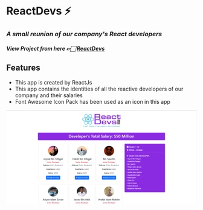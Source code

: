 # ReactDevs ⚡

### _A small reunion of our company's React developers_

##### View Project from here 👉🏻 [ReactDevs](https://reactdevs-v2.netlify.app/)

## Features

- This app is created by ReactJs
- This app contains the identities of all the reactive developers of our company and their salaries
- Font Awesome Icon Pack has been used as an icon in this app

<img src="src/images/Screenshot_154.png">
